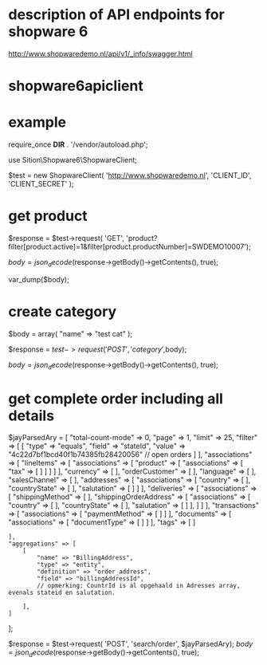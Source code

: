 
# description of API endpoints for shopware 6

http://www.shopwaredemo.nl/api/v1/_info/swagger.html



# shopware6apiclient


# example

require_once __DIR__ . '/vendor/autoload.php'; 

use Sition\Shopware6\ShopwareClient;

$test = new ShopwareClient( 'http://www.shopwaredemo.nl', 'CLIENT_ID', 'CLIENT_SECRET' );


# get product

$response = $test->request( 'GET', 'product?filter[product.active]=1&filter[product.productNumber]=SWDEMO10007'); 

$body = json_decode($response->getBody()->getContents(), true);

var_dump($body);


# create category


$body = array(  "name" => "test cat" );

$response = $test->request('POST','category',$body);

$body = json_decode($response->getBody()->getContents(), true);

# get complete order including all details

$jayParsedAry = [
    "total-count-mode" => 0,
    "page" => 1,
    "limit" => 25,
    "filter" => [
        [
            "type" => "equals",
            "field" => "stateId",
            "value" => "4c22d7bf1bcd40f1b74385fb28420056" // open orders
        ]
    ],
    "associations" => [
        "lineItems" => [
            "associations" => [
                "product" => [
                    "associations" => [
                        "tax" => [
                        ]
                    ]
                ]
            ]
        ],
        "currency" => [
        ],
        "orderCustomer" => [
        ],
        "language" => [
        ],
        "salesChannel" => [
        ],
        "addresses" => [
            "associations" => [
                "country" => [
                ],
                "countryState" => [
                ],
                "salutation" => [
                ]
            ]
        ],
        "deliveries" => [
            "associations" => [
                "shippingMethod" => [
                ],
                "shippingOrderAddress" => [
                    "associations" => [
                        "country" => [
                        ],
                        "countryState" => [
                        ],
                        "salutation" => [
                        ]
                    ],
                ]
            ]
        ],
        "transactions" => [
            "associations" => [
                "paymentMethod" => [
                ]
            ]
        ],
        "documents" => [
            "associations" => [
                "documentType" => [
                ]
            ]
        ],
        "tags" => [
        ]

    ],
    "aggregations" => [
        [
            "name" => "BillingAddress",
            "type" => "entity",
            "definition" => "order_address",
            "field" => "billingAddressId",
            // opmerking: CountrId is al opgehaald in Adresses array, evenals stateid en salutation.

        ],
    ]

];



$response = $test->request( 'POST', 'search/order', $jayParsedAry);
$body = json_decode($response->getBody()->getContents(), true);


